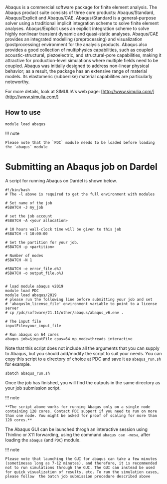 Abaqus is a commercial software package for finite element analysis. The Abaqus product suite consists of three core products: Abaqus/Standard, Abaqus/Explicit and Abaqus/CAE. Abaqus/Standard is a general-purpose solver using a traditional implicit integration scheme to solve finite element analyses. Abaqus/Explicit uses an explicit integration scheme to solve highly nonlinear transient dynamic and quasi-static analyses. Abaqus/CAE provides an integrated modelling (preprocessing) and visualization (postprocessing) environment for the analysis products. Abaqus also provides a good collection of multiphysics capabilities, such as coupled acoustic-structural, piezoelectric, and structural-pore capabilities, making it attractive for production-level simulations where multiple fields need to be coupled.
Abaqus was initially designed to address non-linear physical behavior; as a result, the package has an extensive range of material models. Its elastomeric (rubberlike) material capabilities are particularly noteworthy. 

For more details, look at SIMULIA's web page:
[http://www.simulia.com/](http://www.simulia.com/)


## How to use

```
module load abaqus
```

!!! note 

    Please note that the `PDC` module needs to be loaded before loading the `abaqus` module

# Submitting an Abaqus job on Dardel
A script for running Abaqus on Dardel is shown below.

```
#!/bin/bash 
# The -l above is required to get the full environment with modules

# Set name of the job
#SBATCH -J my_job

# set the job account
#SBATCH -A <your allocation>

# 10 hours wall-clock time will be given to this job
#SBATCH -t 10:00:00

# Set the partition for your job. 
#SBATCH -p <partition>

# Number of nodes
#SBATCH -N 1

#SBATCH -e error_file.e%J
#SBATCH -o output_file.o%J


# load module abaqus v2019
module load PDC
module load abaqus/2019
# please run the following line before submitting your job and set 
# 'abaquslm_license_file' environment variable to point to a license server
# cp /pdc/software/21.11/other/abaqus/abaqus_v6.env .

# The input file
inputFile=your_input_file

# Run abaqus on 64 cores
abaqus job=$inputFile cpus=64 mp_mode=threads interactive
```

Note that this script does not include all the arguments that you can supply to Abaqus, but you should add/modify the script to suit your needs. 
You can copy this script to a directory of choice at PDC and save it as `abaqus_run.sh` for example.
```
sbatch abaqus_run.sh
```
Once the job has finished, you will find the outputs in the same directory as your job submission script.

!!! note

    **The script above works for running Abaqus only on a single node containing 128 cores. Contact PDC support if you need to run on more than one node. You might be asked for proof of scaling for more than 128 cores.**

The Abaqus GUI can be launched throgh an interactive session using Thinlinc or X11 forwarding, using the command `abaqus cae -mesa`, after loading the `abaqus` (and `PDC`) module. 

!!! note

    Please note that launching the GUI for abaqus can take a few minutes (sometimesas long as 7-12 minutes), and therefore, it is recommended not to run simulations through the GUI. The GUI can instead be used for quick visualization of results, etc. To run the simulation cases, please follow  the batch job submission procedure described above
